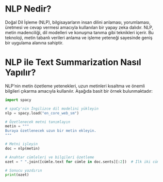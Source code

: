 # NLP Nedir?

Doğal Dil İşleme (NLP), bilgisayarların insan dilini anlaması, yorumlaması, üretmesi ve cevap vermesi amacıyla kullanılan bir yapay zeka dalıdır. NLP, metin madenciliği, dil modelleri ve konuşma tanıma gibi teknikleri içerir. Bu teknoloji, metin tabanlı verileri anlama ve işleme yeteneği sayesinde geniş bir uygulama alanına sahiptir.

# NLP ile Text Summarization Nasıl Yapılır?

NLP'nin metin özetleme yetenekleri, uzun metinleri kısaltma ve önemli bilgileri çıkarma amacıyla kullanılır. Aşağıda basit bir örnek bulunmaktadır:

```python
import spacy

# spaCy'nin İngilizce dil modelini yükleyin
nlp = spacy.load("en_core_web_sm")

# Özetlenecek metni tanımlayın
metin = """
Buraya özetlenecek uzun bir metin ekleyin.
"""

# Metni işleyin
doc = nlp(metin)

# Anahtar cümleleri ve bilgileri özetleme
ozet = " ".join([cümle.text for cümle in doc.sents][:2])  # İlk iki cümleyi alarak özetleme

# Sonucu yazdırın
print(ozet)
